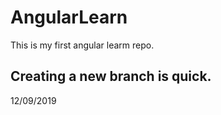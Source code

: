 # AngularLearn
This is my first angular learm repo.

Creating a new branch is quick.
------
12/09/2019